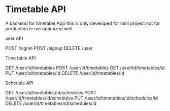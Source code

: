 <!--
 Copyright (c) 2022 Sri Lakshmi Kanthan P
 
 This software is released under the MIT License.
 https://opensource.org/licenses/MIT
-->

# Timetable API

A backend for timetable App this is only developed for mini project not for production ie not optimized well.

user API

POST    /signin
POST    /signup
DELETE  /user


Time table API

GET    /user/id/timetables
POST   /user/id/timetables
GET    /user/id/timetables/id
PUT    /user/id/timetables/id
DELETE /user/id/timetables/id

Schedule API

GET    /user/id/timetables/id/schedules
POST   /user/id/timetables/id/schedules
PUT    /user/id/timetables/id/schedules/id
DELETE /user/id/timetables/id/schedules/id
